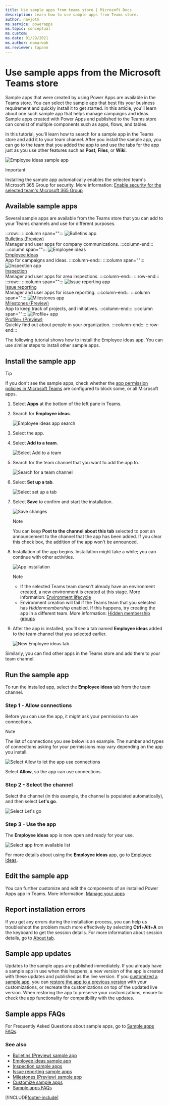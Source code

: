 ```yaml
---
title: Use sample apps from teams store | Microsoft Docs
description: Learn how to use sample apps from Teams store.
author: navjotm
ms.service: powerapps
ms.topic: conceptual
ms.custom: 
ms.date: 01/29/2021
ms.author: namarwah
ms.reviewer: tapanm
---
```


# Use sample apps from the Microsoft Teams store

Sample apps that were created by using Power Apps are available in the Teams store. You can select the sample app that best fits your business requirement and quickly install it to get started. In this article, you'll learn about one such sample app that helps manage campaigns and ideas. Sample apps created with Power Apps and published to the Teams store can consist of multiple components such as apps, flows, and tables.

In this tutorial, you'll learn how to search for a sample app in the Teams store and add it to your team channel. After you install the sample app, you can go to the team that you added the app to and use the tabs for the app just as you use other features such as **Post**, **Files**, or **Wiki**.

![Employee ideas sample app](media/sample-app.png "Employee ideas sample app")

> [!IMPORTANT]
> Installing the sample app automatically enables the selected team's Microsoft 365 Group for security. More information: [Enable security for the selected team's Microsoft 365 Group](../maker/canvas-apps/share-app.md#share-an-app-with-microsoft-365-groups)

## Available sample apps

Several sample apps are available from the Teams store that you can add to your Teams channels and use for different purposes.

:::row:::
   :::column span="":::
      ![Bulletins app](media/app-icons/bulletins-app-icon.png "Bulletins app") <br> [Bulletins (Preview)](bulletins.md) <br> Manager and user apps for company communications.
   :::column-end:::
   :::column span="":::
      ![Employee ideas](media/app-icons/employee-ideas-app-icon.png "Employee ideas app") <br> [Employee ideas](employee-ideas.md) <br> App for campaigns and ideas.
   :::column-end:::
   :::column span="":::
      ![Inspection app](media/app-icons/inspection-app-icon.png "Inspection app") <br> [Inspection](inspection.md) <br> Manager and user apps for area inspections.
   :::column-end:::
:::row-end:::
:::row:::
   :::column span="":::
      ![Issue reporting app](media/app-icons/issue-reporting-app-icon.png "Issue reporting app") <br> [Issue reporting](issue-reporting.md) <br> Manager and user apps for issue reporting.
   :::column-end:::
   :::column span="":::
      ![Milestones app](media/app-icons/milestones-app-icon.png "Milestones app") <br> [Milestones (Preview)](milestones.md) <br> App to keep track of projects, and initiatives.
   :::column-end:::
   :::column span="":::
      ![Profile+ app](media/app-icons/profile-app-icon.png "Profile+ app") <br> [Profile+ (Preview)](profile-app.md) <br> Quickly find out about people in your organization.
   :::column-end:::
:::row-end:::

The following tutorial shows how to install the Employee ideas app. You can use similar steps to install other sample apps.

## Install the sample app

> [!TIP]
> If you don't see the sample apps, check whether the [app permission policies in Microsoft Teams](/microsoftteams/teams-app-permission-policies) are configured to block some, or all Microsoft apps.

1. Select **Apps** at the bottom of the left pane in Teams.

1. Search for **Employee ideas**.

    ![Employee ideas app search](media/sample-app-9.png "Employee ideas app search")

1. Select the app.

1. Select **Add to a team**.

    ![Select Add to a team](media/sample-app-1.png "Select Add to a team")

1. Search for the team channel that you want to add the app to.

    ![Search for a team channel](media/sample-app-2.png "Search for a team channel")

1. Select **Set up a tab**.

   ![Select set up a tab](media/sample-app-3.png "Select set up a tab")

1. Select **Save** to confirm and start the installation.

    ![Save changes](media/sample-app-4.png "Save changes")

    > [!NOTE]
    > You can keep **Post to the channel about this tab** selected to post an announcement
    to the channel that the app has been added. If you clear this check box, the addition of the app won't be announced.

1. Installation of the app begins. Installation might take a while; you can continue
    with other activities.

    ![App installation](media/sample-app-5.png "App installation")

    > [!NOTE]
    > - If the selected Teams team doesn't already have an environment created, a new environment is created at this stage. More information: [Environment lifecycle](/power-platform/admin/about-teams-environment)
    > - Environment creation will fail if the Teams team that you selected has *Hiddenmembership* enabled. If this happens, try creating the app in a different team. More information: [Hidden membership groups](known-issues-limitations.md#hidden-membership-groups)

1. After the app is installed, you'll see a tab named **Employee ideas** added to the team channel that you selected earlier.

    ![New Employee ideas tab](media/sample-app-6.png "New Employee ideas tab")

Similarly, you can find other apps in the Teams store and add them to your team channel.

## Run the sample app

To run the installed app, select the **Employee ideas** tab from the team channel.

### Step 1 - Allow connections

Before you can use the app, it might ask your permission to use connections.

> [!NOTE]
> The list of connections you see below is an example. The number and types of connections asking for your permissions may vary depending on the app you install.

![Select Allow to let the app use connections](media/sample-app-10.png "Select Allow to let the app use connections")

Select **Allow**, so the app can use connections.

### Step 2 - Select the channel

Select the channel (in this example, the channel is populated automatically), and then select **Let's go**.

![Select Let's go](media/sample-app-11.png "Select Let's go")

### Step 3 - Use the app

The **Employee ideas** app is now open and ready for your use.

![Select app from available list](media/sample-app-12.png "Select app from available list")

For more details about using the **Employee ideas** app, go to [Employee ideas](employee-ideas.md).

## Edit the sample app

You can further customize and edit the components of an installed Power Apps app in Teams. More information: [Manage your apps](manage-your-apps.md)

## Report installation errors

If you get any errors during the installation process, you can help us troubleshoot the problem much more effectively by selecting **Ctrl**+**Alt**+**A** on the keyboard to get the session details. For more information about session details, go to [About tab](overview-of-the-power-apps-app.md#about).

## Sample app updates

Updates to the sample apps are published immediately. If you already have a sample app in use when this happens, a new version of the app is created with these updates and published as the live version. If you [customized a sample app](customize-sample-apps.md), you can [restore the app to a previous version](manage-your-apps.md#restore-an-app) with your customizations, or recreate the customizations on top of the updated live version. When restoring the app to preserve your customizations, ensure to check the app functionality for compatibility with the updates.

## Sample apps FAQs

For Frequently Asked Questions about sample apps, go to [Sample apps FAQs](sample-apps-faqs.md).

### See also

- [Bulletins (Preview) sample app](bulletins.md)
- [Employee ideas sample app](employee-ideas.md)  
- [Inspection sample apps](inspection.md)  
- [Issue reporting sample apps](issue-reporting.md)
- [Milestones (Preview) sample app](milestones.md)
- [Customize sample apps](customize-sample-apps.md)
- [Sample apps FAQs](sample-apps-faqs.md)
 

[!INCLUDE[footer-include](../includes/footer-banner.md)]